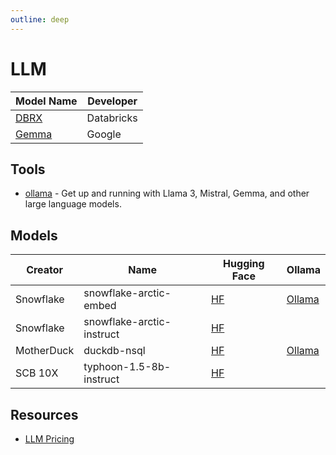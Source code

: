 ```yaml
---
outline: deep
---
```


# LLM

| Model Name                                 | Developer  |
|--------------------------------------------|------------|
| [DBRX](https://github.com/databricks/dbrx) | Databricks |
| [Gemma](https://ai.google.dev/gemma)       | Google     |

## Tools

- [ollama](https://github.com/ollama/ollama) - Get up and running with Llama 3, Mistral, Gemma, and other large language
  models.

## Models

| Creator    | Name                      | Hugging Face                                                         | Ollama                                                      |
|------------|---------------------------|----------------------------------------------------------------------|-------------------------------------------------------------|
| Snowflake  | snowflake-arctic-embed    | [HF](https://huggingface.co/Snowflake/snowflake-arctic-embed-l)      | [Ollama](https://ollama.com/library/snowflake-arctic-embed) |
| Snowflake  | snowflake-arctic-instruct | [HF](https://huggingface.co/Snowflake/snowflake-arctic-instruct)     |                                                             |
| MotherDuck | duckdb-nsql               | [HF](https://huggingface.co/motherduckdb/DuckDB-NSQL-7B-v0.1)        | [Ollama](https://ollama.com/library/duckdb-nsql)            |
| SCB 10X    | typhoon-1.5-8b-instruct   | [HF](https://huggingface.co/scb10x/llama-3-typhoon-v1.5-8b-instruct) |                                                             |

## Resources

- [LLM Pricing](https://www.botgenuity.com/tools/llm-pricing)
